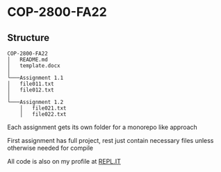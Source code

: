 # COP-2800-FA22

## Structure

```
COP-2800-FA22
│   README.md
│   template.docx    
│
└───Assignment 1.1
│   file011.txt
│   file012.txt
│   
└───Assignment 1.2
    │   file021.txt
    │   file022.txt
```

Each assignment gets its own folder for a monorepo like approach

First assignment has full project, rest just contain necessary files unless otherwise needed for compile

All code is also on my profile at [REPL.IT](https://replit.com/@jongan69)
